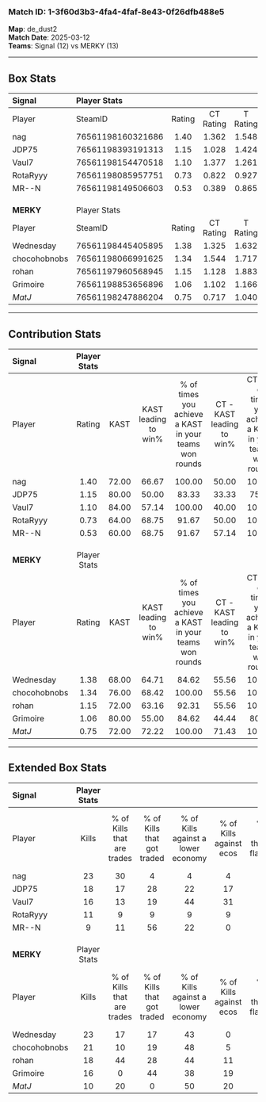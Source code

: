 ### Match ID: 1-3f60d3b3-4fa4-4faf-8e43-0f26dfb488e5  
**Map**: de_dust2  
**Match Date**: 2025-03-12  
**Teams**: Signal (12) vs MERKY (13)  

---  

## Box Stats  

| **Signal**   | Player Stats      |        |           |          |       |       |       |         |        |      |     |
| :- | :- | :-: | :-: | :-: | :-: | :-: | :-: | :-: | :-: | :-: | :-: |
| Player       | SteamID           | Rating | CT Rating | T Rating | KAST  |  ADR  | Kills | Assists | Deaths | K/D  | HS% |
| nag          | 76561198160321686 |  1.40  |   1.362   |  1.548   | 72.00 | 100.1 |  23   |    4    |   15   | 1.53 | 39  |
| JDP75        | 76561198393191313 |  1.15  |   1.028   |  1.424   | 80.00 | 82.0  |  18   |    7    |   19   | 0.95 | 27  |
| Vaul7        | 76561198154470518 |  1.10  |   1.377   |  1.261   | 84.00 | 71.5  |  16   |    7    |   18   | 0.89 | 50  |
| RotaRyyy     | 76561198085957751 |  0.73  |   0.822   |  0.927   | 64.00 | 63.5  |  11   |    6    |   19   | 0.58 | 81  |
| MR--N        | 76561198149506603 |  0.53  |   0.389   |  0.865   | 60.00 | 51.2  |   9   |    5    |   22   | 0.41 | 33  |
|              |                   |        |           |          |       |       |       |         |        |      |     |
|              |                   |        |           |          |       |       |       |         |        |      |     |
|              |                   |        |           |          |       |       |       |         |        |      |     |
| **MERKY**    | Player Stats      |        |           |          |       |       |       |         |        |      |     |
| Player       | SteamID           | Rating | CT Rating | T Rating | KAST  |  ADR  | Kills | Assists | Deaths | K/D  | HS% |
| Wednesday    | 76561198445405895 |  1.38  |   1.325   |  1.632   | 68.00 | 109.0 |  23   |    6    |   16   | 1.44 | 43  |
| chocohobnobs | 76561198066991625 |  1.34  |   1.544   |  1.717   | 76.00 | 99.5  |  21   |    6    |   16   | 1.31 | 61  |
| rohan        | 76561197960568945 |  1.15  |   1.128   |  1.883   | 72.00 | 77.6  |  18   |    4    |   15   | 1.20 | 77  |
| Grimoire     | 76561198853656896 |  1.06  |   1.102   |  1.166   | 80.00 | 68.9  |  16   |    7    |   18   | 0.89 | 50  |
| _MatJ_       | 76561198247886204 |  0.75  |   0.717   |  1.040   | 72.00 | 50.8  |  10   |    5    |   17   | 0.59 | 30  |
---  

## Contribution Stats  

| **Signal**   | Player Stats |       |                      |                                                        |                           |                                                             |                          |                                                            |
| :- | :-: | :-: | :-: | :-: | :-: | :-: | :-: | :-: |
| Player       |    Rating    | KAST  | KAST leading to win% | % of times you achieve a KAST in your teams won rounds | CT - KAST leading to win% | CT - % of times you achieve a KAST in your teams won rounds | T - KAST leading to win% | T - % of times you achieve a KAST in your teams won rounds |
| nag          |     1.40     | 72.00 |        66.67         |                         100.00                         |           50.00           |                           100.00                            |          80.00           |                           100.00                           |
| JDP75        |     1.15     | 80.00 |        50.00         |                         83.33                          |           33.33           |                            75.00                            |          63.64           |                           87.50                            |
| Vaul7        |     1.10     | 84.00 |        57.14         |                         100.00                         |           40.00           |                           100.00                            |          72.73           |                           100.00                           |
| RotaRyyy     |     0.73     | 64.00 |        68.75         |                         91.67                          |           50.00           |                           100.00                            |          87.50           |                           87.50                            |
| MR--N        |     0.53     | 60.00 |        68.75         |                         91.67                          |           57.14           |                           100.00                            |          77.78           |                           87.50                            |
|              |              |       |                      |                                                        |                           |                                                             |                          |                                                            |
|              |              |       |                      |                                                        |                           |                                                             |                          |                                                            |
|              |              |       |                      |                                                        |                           |                                                             |                          |                                                            |
| **MERKY**    | Player Stats |       |                      |                                                        |                           |                                                             |                          |                                                            |
| Player       |    Rating    | KAST  | KAST leading to win% | % of times you achieve a KAST in your teams won rounds | CT - KAST leading to win% | CT - % of times you achieve a KAST in your teams won rounds | T - KAST leading to win% | T - % of times you achieve a KAST in your teams won rounds |
| Wednesday    |     1.38     | 68.00 |        64.71         |                         84.62                          |           55.56           |                           100.00                            |          75.00           |                           75.00                            |
| chocohobnobs |     1.34     | 76.00 |        68.42         |                         100.00                         |           55.56           |                           100.00                            |          80.00           |                           100.00                           |
| rohan        |     1.15     | 72.00 |        63.16         |                         92.31                          |           55.56           |                           100.00                            |          70.00           |                           87.50                            |
| Grimoire     |     1.06     | 80.00 |        55.00         |                         84.62                          |           44.44           |                            80.00                            |          63.64           |                           87.50                            |
| _MatJ_       |     0.75     | 72.00 |        72.22         |                         100.00                         |           71.43           |                           100.00                            |          72.73           |                           100.00                           |
---  

## Extended Box Stats  

| **Signal**   | Player Stats |                            |                            |                                    |                         |                              |                                 |        |                             |                                     |                          |                               |                            |
| :- | :-: | :-: | :-: | :-: | :-: | :-: | :-: | :-: | :-: | :-: | :-: | :-: | :-: |
| Player       |    Kills     | % of Kills that are trades | % of Kills that got traded | % of Kills against a lower economy | % of Kills against ecos | % of Kills that are flawless | % of Kills that are close duels | Deaths | % of Deaths that get traded | % of Deaths against a lower economy | % of Deaths against ecos | % of Deaths that are flawless | % of Deaths that are close |
| nag          |      23      |             30             |             4              |                 4                  |            4            |              70              |                9                |   15   |             13              |                 13                  |            0             |              60               |             13             |
| JDP75        |      18      |             17             |             28             |                 22                 |           17            |              56              |               17                |   19   |             16              |                 11                  |            0             |              74               |             5              |
| Vaul7        |      16      |             13             |             19             |                 44                 |           31            |              63              |                6                |   18   |             39              |                 17                  |            6             |              44               |             11             |
| RotaRyyy     |      11      |             9              |             9              |                 9                  |            9            |              64              |               27                |   19   |             26              |                 11                  |            0             |              68               |             16             |
| MR--N        |      9       |             11             |             56             |                 22                 |            0            |              56              |               11                |   22   |              9              |                  9                  |            0             |              64               |             9              |
|              |              |                            |                            |                                    |                         |                              |                                 |        |                             |                                     |                          |                               |                            |
|              |              |                            |                            |                                    |                         |                              |                                 |        |                             |                                     |                          |                               |                            |
|              |              |                            |                            |                                    |                         |                              |                                 |        |                             |                                     |                          |                               |                            |
| **MERKY**    | Player Stats |                            |                            |                                    |                         |                              |                                 |        |                             |                                     |                          |                               |                            |
| Player       |    Kills     | % of Kills that are trades | % of Kills that got traded | % of Kills against a lower economy | % of Kills against ecos | % of Kills that are flawless | % of Kills that are close duels | Deaths | % of Deaths that get traded | % of Deaths against a lower economy | % of Deaths against ecos | % of Deaths that are flawless | % of Deaths that are close |
| Wednesday    |      23      |             17             |             17             |                 43                 |            0            |              70              |                4                |   16   |             19              |                 31                  |            6             |              56               |             6              |
| chocohobnobs |      21      |             10             |             19             |                 48                 |            5            |              76              |               10                |   16   |             25              |                 31                  |            6             |              63               |             19             |
| rohan        |      18      |             44             |             28             |                 44                 |           11            |              83              |                0                |   15   |             13              |                 47                  |            0             |              80               |             7              |
| Grimoire     |      16      |             0              |             44             |                 38                 |           19            |              56              |               25                |   18   |             11              |                 33                  |            6             |              50               |             6              |
| _MatJ_       |      10      |             20             |             0              |                 50                 |           20            |              70              |               10                |   17   |             29              |                 24                  |            0             |              82               |             12             |
